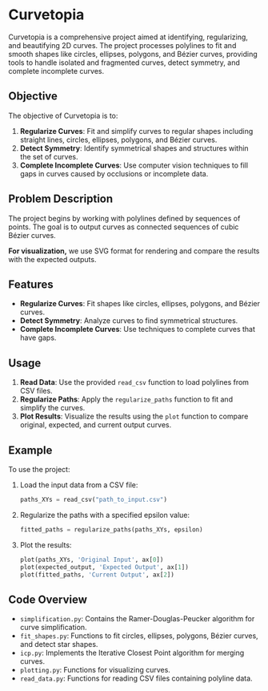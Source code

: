 
# Curvetopia

Curvetopia is a comprehensive project aimed at identifying, regularizing, and beautifying 2D curves. The project processes polylines to fit and smooth shapes like circles, ellipses, polygons, and Bézier curves, providing tools to handle isolated and fragmented curves, detect symmetry, and complete incomplete curves.

## Objective

The objective of Curvetopia is to:

1. **Regularize Curves**: Fit and simplify curves to regular shapes including straight lines, circles, ellipses, polygons, and Bézier curves.
2. **Detect Symmetry**: Identify symmetrical shapes and structures within the set of curves.
3. **Complete Incomplete Curves**: Use computer vision techniques to fill gaps in curves caused by occlusions or incomplete data.

## Problem Description

The project begins by working with polylines defined by sequences of points. The goal is to output curves as connected sequences of cubic Bézier curves. 

**For visualization,** we use SVG format for rendering and compare the results with the expected outputs.

## Features

- **Regularize Curves**: Fit shapes like circles, ellipses, polygons, and Bézier curves.
- **Detect Symmetry**: Analyze curves to find symmetrical structures.
- **Complete Incomplete Curves**: Use techniques to complete curves that have gaps.

## Usage

1. **Read Data**: Use the provided `read_csv` function to load polylines from CSV files.
2. **Regularize Paths**: Apply the `regularize_paths` function to fit and simplify the curves.
3. **Plot Results**: Visualize the results using the `plot` function to compare original, expected, and current output curves.

## Example

To use the project:

1. Load the input data from a CSV file:
   ```python
   paths_XYs = read_csv("path_to_input.csv")
   ```

2. Regularize the paths with a specified epsilon value:
   ```python
   fitted_paths = regularize_paths(paths_XYs, epsilon)
   ```

3. Plot the results:
   ```python
   plot(paths_XYs, 'Original Input', ax[0])
   plot(expected_output, 'Expected Output', ax[1])
   plot(fitted_paths, 'Current Output', ax[2])
   ```

## Code Overview

- `simplification.py`: Contains the Ramer-Douglas-Peucker algorithm for curve simplification.
- `fit_shapes.py`: Functions to fit circles, ellipses, polygons, Bézier curves, and detect star shapes.
- `icp.py`: Implements the Iterative Closest Point algorithm for merging curves.
- `plotting.py`: Functions for visualizing curves.
- `read_data.py`: Functions for reading CSV files containing polyline data.
